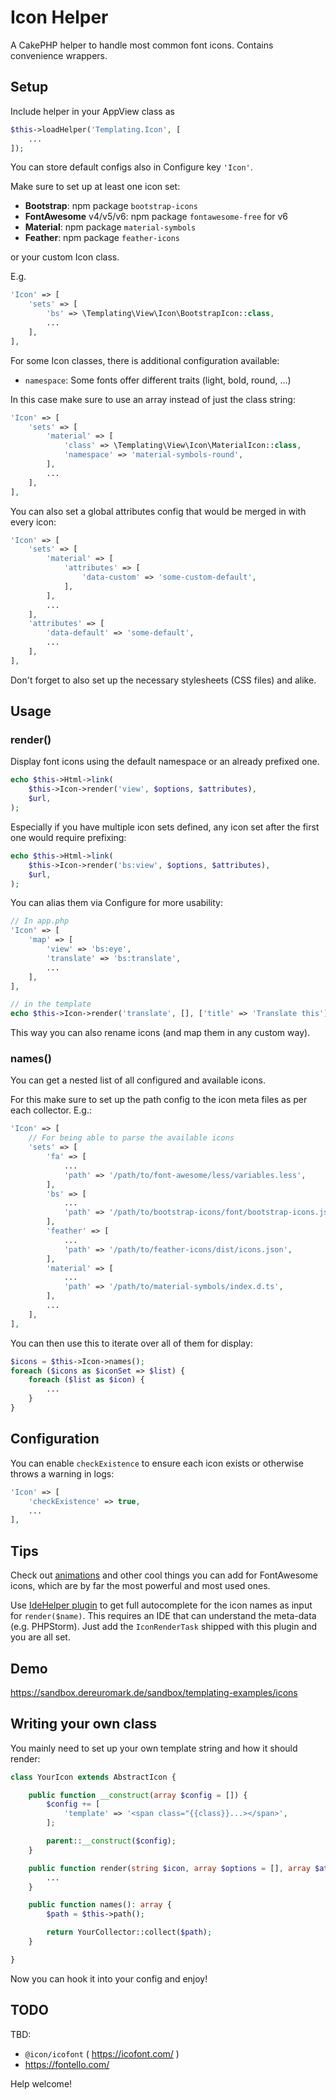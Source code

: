 # Icon Helper

A CakePHP helper to handle most common font icons. Contains convenience wrappers.

## Setup
Include helper in your AppView class as
```php
$this->loadHelper('Templating.Icon', [
    ...
]);
```

You can store default configs also in Configure key `'Icon'`.

Make sure to set up at least one icon set:
- **Bootstrap**: npm package `bootstrap-icons`
- **FontAwesome** v4/v5/v6: npm package `fontawesome-free` for v6
- **Material**: npm package `material-symbols`
- **Feather**: npm package `feather-icons`

or your custom Icon class.

E.g.
```php
'Icon' => [
    'sets' => [
        'bs' => \Templating\View\Icon\BootstrapIcon::class,
        ...
    ],
],
```

For some Icon classes, there is additional configuration available:
- `namespace`: Some fonts offer different traits (light, bold, round, ...)

In this case make sure to use an array instead of just the class string:
```php
'Icon' => [
    'sets' => [
        'material' => [
            'class' => \Templating\View\Icon\MaterialIcon::class,
            'namespace' => 'material-symbols-round',
        ],
        ...
    ],
],
```

You can also set a global attributes config that would be merged in with every icon:
```php
'Icon' => [
    'sets' => [
        'material' => [
            'attributes' => [
                'data-custom' => 'some-custom-default',
            ],
        ],
        ...
    ],
    'attributes' => [
        'data-default' => 'some-default',
        ...
    ],
],
```

Don't forget to also set up the necessary stylesheets (CSS files) and alike.

## Usage

### render()
Display font icons using the default namespace or an already prefixed one.
```php
echo $this->Html->link(
    $this->Icon->render('view', $options, $attributes),
    $url,
);
```

Especially if you have multiple icon sets defined, any icon set after the first one would require prefixing:
```php
echo $this->Html->link(
    $this->Icon->render('bs:view', $options, $attributes),
    $url,
);
```

You can alias them via Configure for more usability:
```php
// In app.php
'Icon' => [
    'map' => [
        'view' => 'bs:eye',
        'translate' => 'bs:translate',
        ...
    ],
],

// in the template
echo $this->Icon->render('translate', [], ['title' => 'Translate this']);
```
This way you can also rename icons (and map them in any custom way).

### names()
You can get a nested list of all configured and available icons.

For this make sure to set up the path config to the icon meta files as per each collector.
E.g.:
```php
'Icon' => [
    // For being able to parse the available icons
    'sets' => [
        'fa' => [
            ...
            'path' => '/path/to/font-awesome/less/variables.less',
        ],
        'bs' => [
            ...
            'path' => '/path/to/bootstrap-icons/font/bootstrap-icons.json',
        ],
        'feather' => [
            ...
            'path' => '/path/to/feather-icons/dist/icons.json',
        ],
        'material' => [
            ...
            'path' => '/path/to/material-symbols/index.d.ts',
        ],
        ...
    ],
],
```

You can then use this to iterate over all of them for display:
```php
$icons = $this->Icon->names();
foreach ($icons as $iconSet => $list) {
    foreach ($list as $icon) {
        ...
    }
}
```

## Configuration

You can enable `checkExistence` to ensure each icon exists or otherwise throws a warning in logs:
```php
'Icon' => [
    'checkExistence' => true,
    ...
],
```

## Tips

Check out [animations](https://fontawesome.com/docs/web/style/animate) and
other cool things you can add for FontAwesome icons, which are by far the
most powerful and most used ones.

Use [IdeHelper plugin](https://github.com/dereuromark/cakephp-ide-helper/) to get full autocomplete for the icon names as input for `render($name)`.
This requires an IDE that can understand the meta-data (e.g. PHPStorm).
Just add the `IconRenderTask` shipped with this plugin and you are all set.

## Demo
https://sandbox.dereuromark.de/sandbox/templating-examples/icons

## Writing your own class
You mainly need to set up your own template string and how it should render:
```php
class YourIcon extends AbstractIcon {

	public function __construct(array $config = []) {
		$config += [
			'template' => '<span class="{{class}}...></span>',
		];

		parent::__construct($config);
	}

	public function render(string $icon, array $options = [], array $attributes = []): HtmlStringable {
	    ...
	}

	public function names(): array {
		$path = $this->path();

		return YourCollector::collect($path);
	}

}
```
Now you can hook it into your config and enjoy!

## TODO
TBD:
- `@icon/icofont` ( https://icofont.com/ )
- https://fontello.com/

Help welcome!
